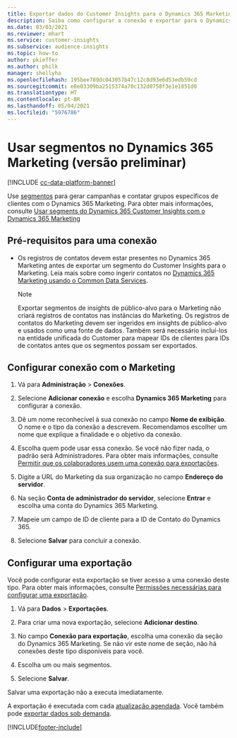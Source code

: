 ```yaml
---
title: Exportar dados do Customer Insights para o Dynamics 365 Marketing
description: Saiba como configurar a conexão e exportar para o Dynamics 365 Marketing.
ms.date: 03/03/2021
ms.reviewer: mhart
ms.service: customer-insights
ms.subservice: audience-insights
ms.topic: how-to
author: pkieffer
ms.author: philk
manager: shellyha
ms.openlocfilehash: 195bee789dc043057b47c12c8d93e6d53edb59cd
ms.sourcegitcommit: e8e03309ba2515374a70c132d0758f3e1e1851d0
ms.translationtype: HT
ms.contentlocale: pt-BR
ms.lasthandoff: 05/04/2021
ms.locfileid: "5976786"
---
```

# <a name="use-segments-in-dynamics-365-marketing-preview"></a>Usar segmentos no Dynamics 365 Marketing (versão preliminar)

[!INCLUDE [cc-data-platform-banner](../includes/cc-data-platform-banner.md)]

Use [segmentos](segments.md) para gerar campanhas e contatar grupos específicos de clientes com o Dynamics 365 Marketing. Para obter mais informações, consulte [Usar segments do Dynamics 365 Customer Insights com o Dynamics 365 Marketing](/dynamics365/marketing/customer-insights-segments)

## <a name="prerequisite-for-a-connection"></a>Pré-requisitos para uma conexão

- Os registros de contatos devem estar presentes no Dynamics 365 Marketing antes de exportar um segmento do Customer Insights para o Marketing. Leia mais sobre como ingerir contatos no [Dynamics 365 Marketing usando o Common Data Services](connect-power-query.md).

  > [!NOTE]
  > Exportar segmentos de insights de público-alvo para o Marketing não criará registros de contatos nas instâncias do Marketing. Os registros de contatos do Marketing devem ser ingeridos em insights de público-alvo e usados como uma fonte de dados. Também será necessário incluí-los na entidade unificada do Customer para mapear IDs de clientes para IDs de contatos antes que os segmentos possam ser exportados.

## <a name="set-up-connection-to-marketing"></a>Configurar conexão com o Marketing

1. Vá para **Administração** > **Conexões**.

1. Selecione **Adicionar conexão** e escolha **Dynamics 365 Marketing** para configurar a conexão.

1. Dê um nome reconhecível à sua conexão no campo **Nome de exibição**. O nome e o tipo da conexão a descrevem. Recomendamos escolher um nome que explique a finalidade e o objetivo da conexão.

1. Escolha quem pode usar essa conexão. Se você não fizer nada, o padrão será Administradores. Para obter mais informações, consulte [Permitir que os colaboradores usem uma conexão para exportações](connections.md#allow-contributors-to-use-a-connection-for-exports).

1. Digite a URL do Marketing da sua organização no campo **Endereço do servidor**.

1. Na seção **Conta de administrador do servidor**, selecione **Entrar** e escolha uma conta do Dynamics 365 Marketing.

1. Mapeie um campo de ID de cliente para a ID de Contato do Dynamics 365.

1. Selecione **Salvar** para concluir a conexão. 

## <a name="configure-an-export"></a>Configurar uma exportação

Você pode configurar esta exportação se tiver acesso a uma conexão deste tipo. Para obter mais informações, consulte [Permissões necessárias para configurar uma exportação](export-destinations.md#set-up-a-new-export).

1. Vá para **Dados** > **Exportações**.

1. Para criar uma nova exportação, selecione **Adicionar destino**.

1. No campo **Conexão para exportação**, escolha uma conexão da seção do Dynamics 365 Marketing. Se não vir este nome de seção, não há conexões deste tipo disponíveis para você.

1. Escolha um ou mais segmentos.

1. Selecione **Salvar**.

Salvar uma exportação não a executa imediatamente.

A exportação é executada com cada [atualização agendada](system.md#schedule-tab). Você também pode [exportar dados sob demanda](export-destinations.md#run-exports-on-demand). 

[!INCLUDE[footer-include](../includes/footer-banner.md)]
